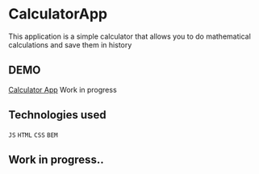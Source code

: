 # CalculatorApp

This application is a simple calculator that allows you to do mathematical calculations and save them in history

## DEMO
[Calculator App](https://mateuszpiaszczyk.github.io/CalculatorApp/)
Work in progress
## Technologies used
`JS` `HTML` `CSS` `BEM`
## Work in progress..
